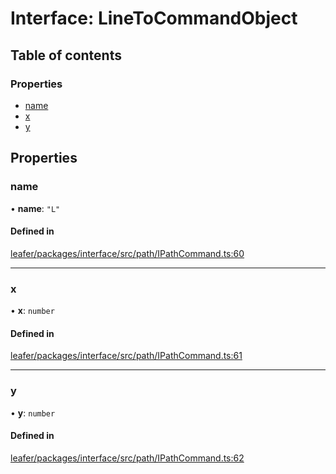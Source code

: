 # Interface: LineToCommandObject

## Table of contents

### Properties

- [name](LineToCommandObject.md#name)
- [x](LineToCommandObject.md#x)
- [y](LineToCommandObject.md#y)

## Properties

### name

• **name**: ``"L"``

#### Defined in

[leafer/packages/interface/src/path/IPathCommand.ts:60](https://github.com/leaferjs/leafer/blob/c7e50b8/packages/interface/src/path/IPathCommand.ts#L60)

___

### x

• **x**: `number`

#### Defined in

[leafer/packages/interface/src/path/IPathCommand.ts:61](https://github.com/leaferjs/leafer/blob/c7e50b8/packages/interface/src/path/IPathCommand.ts#L61)

___

### y

• **y**: `number`

#### Defined in

[leafer/packages/interface/src/path/IPathCommand.ts:62](https://github.com/leaferjs/leafer/blob/c7e50b8/packages/interface/src/path/IPathCommand.ts#L62)
